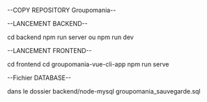 
--COPY REPOSITORY Groupomania--

--LANCEMENT BACKEND--

cd backend 
npm run server ou npm run dev

--LANCEMENT FRONTEND--

cd frontend
cd groupomania-vue-cli-app
npm run serve

--Fichier DATABASE--

dans le dossier backend/node-mysql
groupomania_sauvegarde.sql